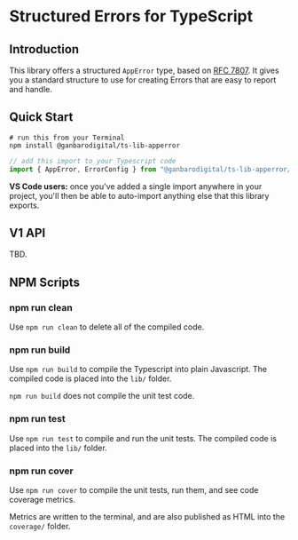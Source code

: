 # Structured Errors for TypeScript

## Introduction

This library offers a structured `AppError` type, based on [RFC 7807][RFC 7807]. It gives you a standard structure to use for creating Errors that are easy to report and handle.

## Quick Start

```
# run this from your Terminal
npm install @ganbarodigital/ts-lib-apperror
```

```typescript
// add this import to your Typescript code
import { AppError, ErrorConfig } from "@ganbarodigital/ts-lib-apperror/V1"
```

__VS Code users:__ once you've added a single import anywhere in your project, you'll then be able to auto-import anything else that this library exports.

## V1 API

TBD.

## NPM Scripts

### npm run clean

Use `npm run clean` to delete all of the compiled code.

### npm run build

Use `npm run build` to compile the Typescript into plain Javascript. The compiled code is placed into the `lib/` folder.

`npm run build` does not compile the unit test code.

### npm run test

Use `npm run test` to compile and run the unit tests. The compiled code is placed into the `lib/` folder.

### npm run cover

Use `npm run cover` to compile the unit tests, run them, and see code coverage metrics.

Metrics are written to the terminal, and are also published as HTML into the `coverage/` folder.

[RFC 7807]: https://tools.ietf.org/html/rfc7807
